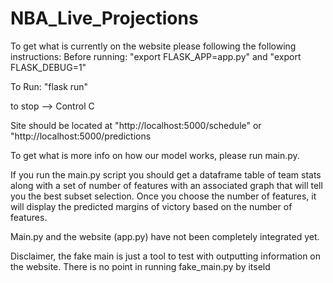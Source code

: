 # NBA_Live_Projections


To get what is currently on the website please following the following instructions:
Before running:
"export FLASK_APP=app.py" and "export FLASK_DEBUG=1"

To Run:
"flask run"

to stop --> Control C

Site should be located at "http://localhost:5000/schedule" or "http://localhost:5000/predictions

To get what is more info on how our model works, please run main.py.

If you run the main.py script you should get a dataframe table of team stats along with a set of number of features with an associated graph that will tell you the best subset selection. Once you choose the number of features, it will display the predicted margins of victory based on the number of features.

Main.py and the website (app.py) have not been completely integrated yet.

Disclaimer, the fake main is just a tool to test with outputting information on the website. There is no point in running fake_main.py by itseld
